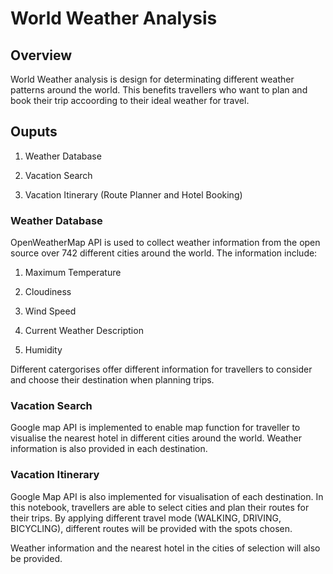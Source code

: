# World Weather Analysis

## Overview

World Weather analysis is design for determinating different weather patterns around the world. This benefits travellers who want to plan and book their trip accoording to their ideal weather for travel. 

## Ouputs

1. Weather Database

2. Vacation Search 

3. Vacation Itinerary (Route Planner and Hotel Booking)


### Weather Database

OpenWeatherMap API is used to collect weather information from the open source over 742 different cities around the world. The information include: 

1. Maximum Temperature 

2. Cloudiness

3. Wind Speed

4. Current Weather Description

5. Humidity 

Different catergorises offer different information for travellers to consider and choose their destination when planning trips. 


### Vacation Search 

Google map API is implemented to enable map function for traveller to visualise the nearest hotel in different cities around the world. Weather information is also provided in each destination. 

### Vacation Itinerary

Google Map API is also implemented for visualisation of each destination. In this notebook, travellers are able to select cities and plan their routes for their trips. By applying different travel mode (WALKING, DRIVING, BICYCLING), different routes will be provided with the spots chosen. 


Weather information and the nearest hotel in the cities of selection will also be provided. 